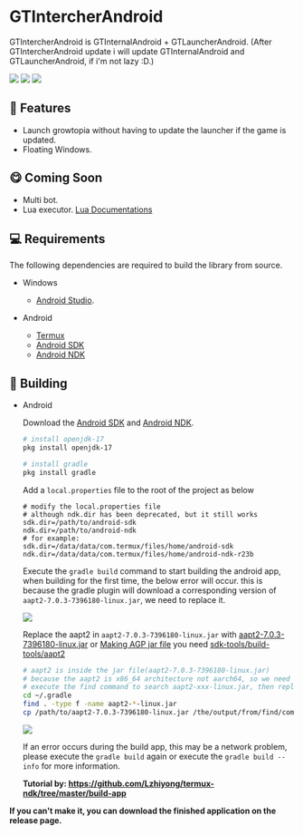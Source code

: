 # GTIntercherAndroid
GTIntercherAndroid is GTInternalAndroid + GTLauncherAndroid. (After GTIntercherAndroid update i will update GTInternalAndroid and GTLauncherAndroid, if i'm not lazy :D.)

![](https://cdn.discordapp.com/attachments/488978346072604682/930804704143884339/unknown.png)
![](https://cdn.discordapp.com/attachments/488978346072604682/930804751434670100/unknown.png)
![](https://cdn.discordapp.com/attachments/488978346072604682/930804667120775249/unknown.png)

## 📜 Features
- Launch growtopia without having to update the launcher if the game is updated.
- Floating Windows.

## 😋 Coming Soon
- Multi bot.
- Lua executor. [Lua Documentations](https://github.com/ZTzTopia/GTIntercherAndroid/blob/master/LUADOCS.md)

## 💻 Requirements
The following dependencies are required to build the library from source.
- Windows
  - [Android Studio](https://developer.android.com/studio).

- Android
  - [Termux](https://github.com/termux/termux-app/releases)
  - [Android SDK](https://github.com/Lzhiyong/termux-ndk/releases/tag/android-sdk)
  - [Android NDK](https://github.com/Lzhiyong/termux-ndk/releases/tag/android-ndk)

## 🔨 Building
- Android

  Download the [Android SDK](https://github.com/Lzhiyong/termux-ndk/releases/tag/android-sdk) and [Android NDK](https://github.com/Lzhiyong/termux-ndk/releases/tag/android-ndk).

  ```bash
  # install openjdk-17
  pkg install openjdk-17

  # install gradle
  pkg install gradle
  ```

  Add a `local.properties` file to the root of the project as below
  ```local.properties
  # modify the local.properties file
  # although ndk.dir has been deprecated, but it still works
  sdk.dir=/path/to/android-sdk
  ndk.dir=/path/to/android-ndk
  # for example:
  sdk.dir=/data/data/com.termux/files/home/android-sdk
  ndk.dir=/data/data/com.termux/files/home/android-ndk-r23b
  ```

  Execute the `gradle build` command to start building the android app, when building for the first time, the below error will occur.
  this is because the gradle plugin will download a corresponding version of `aapt2-7.0.3-7396180-linux.jar`, we need to replace it.

  ![](https://github.com/Lzhiyong/termux-ndk/blob/master/build-app/screenshot/build_aapt2_error1.jpg)

  Replace the aapt2 in `aapt2-7.0.3-7396180-linux.jar` with [aapt2-7.0.3-7396180-linux.jar](https://www.mediafire.com/file/7lclq4xaij3jiwg/aapt2-7.0.3-7396180-linux.jar/file) or [Making AGP jar file](https://github.com/Lzhiyong/termux-ndk/tree/master/build-app#making-agp-jar-file) you need [sdk-tools/build-tools/aapt2](https://github.com/Lzhiyong/sdk-tools/releases)

  ```bash
  # aapt2 is inside the jar file(aapt2-7.0.3-7396180-linux.jar)
  # because the aapt2 is x86_64 architecture not aarch64, so we need to replace it
  # execute the find command to search aapt2-xxx-linux.jar, then replace it
  cd ~/.gradle
  find . -type f -name aapt2-*-linux.jar
  cp /path/to/aapt2-7.0.3-7396180-linux.jar /the/output/from/find/command
  ```

  ![](https://github.com/Lzhiyong/termux-ndk/blob/master/build-app/screenshot/build_aapt2_error2.jpg)

  If an error occurs during the build app, this may be a network problem, please execute the `gradle build` again or execute the `gradle build --info` for more information.

  **Tutorial by: https://github.com/Lzhiyong/termux-ndk/tree/master/build-app**


**If you can't make it, you can download the finished application on the release page.**
